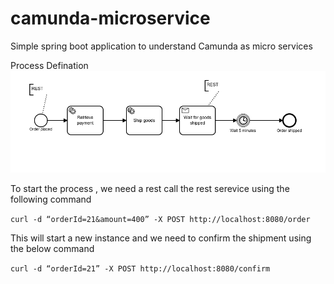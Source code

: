 # camunda-microservice
Simple spring boot application to understand Camunda as micro services


Process Defination
![](images/process.png)


To start the process , we need a rest call the rest serevice using the following command

 `curl -d “orderId=21&amount=400” -X POST http://localhost:8080/order`

This will start a new instance and we need to confirm the shipment using the below command

`curl -d “orderId=21” -X POST http://localhost:8080/confirm`
